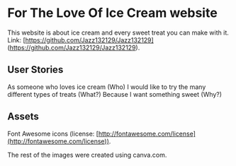 # For The Love Of Ice Cream website

This website is about ice cream and every sweet treat you can make with it.
Link: [https://github.com/Jazz132129/Jazz132129] (https://github.com/Jazz132129/Jazz132129).

## User Stories

As someone who loves ice cream (Who)
I would like to try the many different types of treats  (What?)
Because I want something sweet (Why?)



## Assets

Font Awesome icons (license: [http://fontawesome.com/license](http://fontawesome.com/license)).

The rest of the images were created using canva.com.

